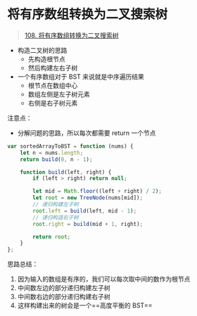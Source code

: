
# 将有序数组转换为二叉搜索树


> [108. 将有序数组转换为二叉搜索树](https://leetcode.cn/problems/convert-sorted-array-to-binary-search-tree/)


- 构造二叉树的思路
	- 先构造根节点
	- 然后构建左右子树
- 一个有序数组对于 BST 来说就是中序遍历结果
	- 根节点在数组中心
	- 数组左侧是左子树元素
	- 右侧是右子树元素

注意点：
- 分解问题的思路，所以每次都需要 return 一个节点

```javascript
var sortedArrayToBST = function (nums) {
    let n = nums.length;
    return build(0, n - 1);

    function build(left, right) {
        if (left > right) return null;

        let mid = Math.floor((left + right) / 2);
        let root = new TreeNode(nums[mid]);
        // 递归构建左子树
        root.left = build(left, mid - 1);
        // 递归构造右子树
        root.right = build(mid + 1, right);

        return root;
    }
};
```

思路总结：
1. 因为输入的数组是有序的，我们可以每次取中间的数作为根节点
2. 中间数左边的部分递归构建左子树
3. 中间数右边的部分递归构建右子树
4. 这样构建出来的树会是一个==高度平衡的 BST==